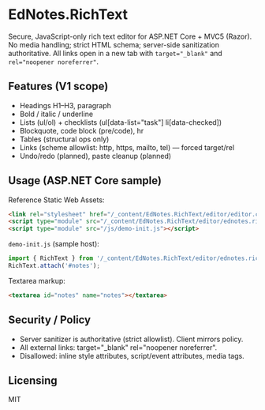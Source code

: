 # EdNotes.RichText

Secure, JavaScript-only rich text editor for ASP.NET Core + MVC5 (Razor). No media handling; strict HTML schema; server-side sanitization authoritative. All links open in a new tab with `target="_blank"` and `rel="noopener noreferrer"`.

## Features (V1 scope)

- Headings H1–H3, paragraph
- Bold / italic / underline
- Lists (ul/ol) + checklists (ul[data-list="task"] li[data-checked])
- Blockquote, code block (pre/code), hr
- Tables (structural ops only)
- Links (scheme allowlist: http, https, mailto, tel) — forced target/rel
- Undo/redo (planned), paste cleanup (planned)

## Usage (ASP.NET Core sample)

Reference Static Web Assets:

```html
<link rel="stylesheet" href="/_content/EdNotes.RichText/editor/editor.css" />
<script type="module" src="/_content/EdNotes.RichText/editor/ednotes.richtext.bundle.js"></script>
<script type="module" src="/js/demo-init.js"></script>
```

`demo-init.js` (sample host):

```js
import { RichText } from '/_content/EdNotes.RichText/editor/ednotes.richtext.bundle.js';
RichText.attach('#notes');
```

Textarea markup:

```html
<textarea id="notes" name="notes"></textarea>
```

## Security / Policy

- Server sanitizer is authoritative (strict allowlist). Client mirrors policy.
- All external links: target="_blank" rel="noopener noreferrer".
- Disallowed: inline style attributes, script/event attributes, media tags.

## Licensing

MIT
